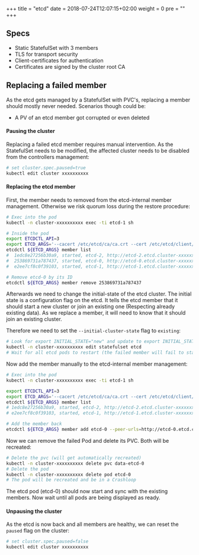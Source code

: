 +++
title = "etcd"
date = 2018-07-24T12:07:15+02:00
weight = 0
pre = "<b></b>"
+++

## Specs

- Static StatefulSet with 3 members
- TLS for transport security
- Client-certificates for authentication
- Certificates are signed by the cluster root CA 

## Replacing a failed member

As the etcd gets managed by a StatefulSet with PVC's, replacing a member should mostly never needed.
Scenarios though could be:
- A PV of an etcd member got corrupted or even deleted

#### Pausing the cluster
Replacing a failed etcd member requires manual intervention.
As the StatefulSet needs to be modified, the affected cluster needs to be disabled from the controllers management:
```bash
# set cluster.spec.paused=true
kubectl edit cluster xxxxxxxxxx
```

#### Replacing the etcd member

First, the member needs to removed from the etcd-internal member management. Otherwise we risk quorum loss during the restore procedure:
```bash
# Exec into the pod
kubectl -n cluster-xxxxxxxxxx exec -ti etcd-1 sh

# Inside the pod
export ETCDCTL_API=3
export ETCD_ARGS='--cacert /etc/etcd/ca/ca.crt --cert /etc/etcd/client/apiserver-etcd-client.crt --key /etc/etcd/client/apiserver-etcd-client.key --endpoints https://localhost:2379'
etcdctl ${ETCD_ARGS} member list
#  1edc8e27256b30a9, started, etcd-2, http://etcd-2.etcd.cluster-xxxxxxxxxx.svc.cluster.local:2380, https://10.44.36.62:2379,https://etcd-2.etcd.cluster-xxxxxxxxxx.svc.cluster.local:2379
#  253869731a787437, started, etcd-0, http://etcd-0.etcd.cluster-xxxxxxxxxx.svc.cluster.local:2380, https://10.44.36.61:2379,https://etcd-0.etcd.cluster-xxxxxxxxxx.svc.cluster.local:2379
#  e2ee7cf8c0f39103, started, etcd-1, http://etcd-1.etcd.cluster-xxxxxxxxxx.svc.cluster.local:2380, https://10.44.37.62:2379,https://etcd-1.etcd.cluster-xxxxxxxxxx.svc.cluster.local:2379

# Remove etcd-0 by its ID
etcdctl ${ETCD_ARGS} member remove 253869731a787437
```

Afterwards we need to change the initial-state of the etcd cluster. 
The initial state is a configuration flag on the etcd. It tells the etcd member that it should start a new cluster or join an existing one (Respecting already existing data).
As we replace a member, it will need to know that it should join an existing cluster.

Therefore we need to set the `--initial-cluster-state` flag to `existing`:
```bash
# Look for export INITIAL_STATE="new" and update to export INITIAL_STATE="existing"
kubectl -n cluster-xxxxxxxxxx edit statefulset etcd
# Wait for all etcd pods to restart (the failed member will fail to start)
```

Now add the member manually to the etcd-internal member management:
```bash
# Exec into the pod
kubectl -n cluster-xxxxxxxxxx exec -ti etcd-1 sh

export ETCDCTL_API=3
export ETCD_ARGS='--cacert /etc/etcd/ca/ca.crt --cert /etc/etcd/client/apiserver-etcd-client.crt --key /etc/etcd/client/apiserver-etcd-client.key --endpoints https://localhost:2379'
etcdctl ${ETCD_ARGS} member list
# 1edc8e27256b30a9, started, etcd-2, http://etcd-2.etcd.cluster-xxxxxxxxxx.svc.cluster.local:2380, https://10.44.36.93:2379,https://etcd-2.etcd.cluster-xxxxxxxxxx.svc.cluster.local:2379
# e2ee7cf8c0f39103, started, etcd-1, http://etcd-1.etcd.cluster-xxxxxxxxxx.svc.cluster.local:2380, https://10.44.37.101:2379,https://etcd-1.etcd.cluster-xxxxxxxxxx.svc.cluster.local:2379

# Add the member back
etcdctl ${ETCD_ARGS} member add etcd-0 --peer-urls=http://etcd-0.etcd.cluster-xxxxxxxxxx.svc.cluster.local:2380
```

Now we can remove the failed Pod and delete its PVC. Both will be recreated:
```bash
# Delete the pvc (will get automatically recreated)
kubectl -n cluster-xxxxxxxxxx delete pvc data-etcd-0
# Delete the pod
kubectl -n cluster-xxxxxxxxxx delete pod etcd-0
# The pod will be recreated and be in a Crashloop
```

The etcd pod (etcd-0) should now start and sync with the existing members.
Now wait until all pods are being displayed as ready.

#### Unpausing the cluster
As the etcd is now back and all members are healthy, we can reset the `paused` flag on the cluster:
```bash
# set cluster.spec.paused=false
kubectl edit cluster xxxxxxxxxx
```
